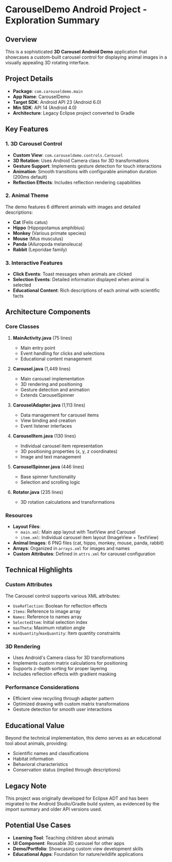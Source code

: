 # CarouselDemo Android Project - Exploration Summary

## Overview
This is a sophisticated **3D Carousel Android Demo** application that showcases a custom-built carousel control for displaying animal images in a visually appealing 3D rotating interface.

## Project Details
- **Package**: `com.carouseldemo.main`
- **App Name**: CarouselDemo
- **Target SDK**: Android API 23 (Android 6.0)
- **Min SDK**: API 14 (Android 4.0)
- **Architecture**: Legacy Eclipse project converted to Gradle

## Key Features

### 1. 3D Carousel Control
- **Custom View**: `com.carouseldemo.controls.Carousel`
- **3D Rotation**: Uses Android Camera class for 3D transformations
- **Gesture Support**: Implements gesture detection for touch interactions
- **Animation**: Smooth transitions with configurable animation duration (200ms default)
- **Reflection Effects**: Includes reflection rendering capabilities

### 2. Animal Theme
The demo features 6 different animals with images and detailed descriptions:
- **Cat** (Felis catus)
- **Hippo** (Hippopotamus amphibius) 
- **Monkey** (Various primate species)
- **Mouse** (Mus musculus)
- **Panda** (Ailuropoda melanoleuca)
- **Rabbit** (Leporidae family)

### 3. Interactive Features
- **Click Events**: Toast messages when animals are clicked
- **Selection Events**: Detailed information displayed when animal is selected
- **Educational Content**: Rich descriptions of each animal with scientific facts

## Architecture Components

### Core Classes
1. **MainActivity.java** (75 lines)
   - Main entry point
   - Event handling for clicks and selections
   - Educational content management

2. **Carousel.java** (1,449 lines)
   - Main carousel implementation
   - 3D rendering and positioning
   - Gesture detection and animation
   - Extends CarouselSpinner

3. **CarouselAdapter.java** (1,113 lines)
   - Data management for carousel items
   - View binding and creation
   - Event listener interfaces

4. **CarouselItem.java** (130 lines)
   - Individual carousel item representation
   - 3D positioning properties (x, y, z coordinates)
   - Image and text management

5. **CarouselSpinner.java** (446 lines)
   - Base spinner functionality
   - Selection and scrolling logic

6. **Rotator.java** (235 lines)
   - 3D rotation calculations and transformations

### Resources
- **Layout Files**: 
  - `main.xml`: Main app layout with TextView and Carousel
  - `item.xml`: Individual carousel item layout (ImageView + TextView)
- **Animal Images**: 6 PNG files (cat, hippo, monkey, mouse, panda, rabbit)
- **Arrays**: Organized in `arrays.xml` for images and names
- **Custom Attributes**: Defined in `attrs.xml` for carousel configuration

## Technical Highlights

### Custom Attributes
The Carousel control supports various XML attributes:
- `UseReflection`: Boolean for reflection effects
- `Items`: Reference to image array
- `Names`: Reference to names array
- `SelectedItem`: Initial selection index
- `maxTheta`: Maximum rotation angle
- `minQuantity`/`maxQuantity`: Item quantity constraints

### 3D Rendering
- Uses Android's Camera class for 3D transformations
- Implements custom matrix calculations for positioning
- Supports z-depth sorting for proper layering
- Includes reflection effects with gradient masking

### Performance Considerations
- Efficient view recycling through adapter pattern
- Optimized drawing with custom matrix transformations
- Gesture detection for smooth user interactions

## Educational Value
Beyond the technical implementation, this demo serves as an educational tool about animals, providing:
- Scientific names and classifications
- Habitat information
- Behavioral characteristics
- Conservation status (implied through descriptions)

## Legacy Note
This project was originally developed for Eclipse ADT and has been migrated to the Android Studio/Gradle build system, as evidenced by the import summary and older API versions used.

## Potential Use Cases
- **Learning Tool**: Teaching children about animals
- **UI Component**: Reusable 3D carousel for other apps
- **Demo/Portfolio**: Showcasing custom view development skills
- **Educational Apps**: Foundation for nature/wildlife applications